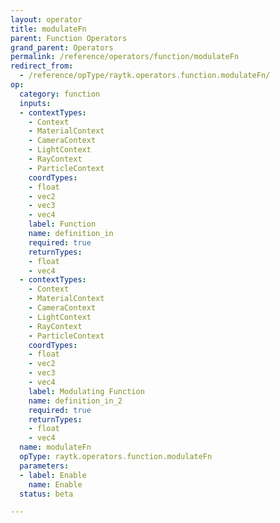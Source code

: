 ```yaml
---
layout: operator
title: modulateFn
parent: Function Operators
grand_parent: Operators
permalink: /reference/operators/function/modulateFn
redirect_from:
  - /reference/opType/raytk.operators.function.modulateFn/
op:
  category: function
  inputs:
  - contextTypes:
    - Context
    - MaterialContext
    - CameraContext
    - LightContext
    - RayContext
    - ParticleContext
    coordTypes:
    - float
    - vec2
    - vec3
    - vec4
    label: Function
    name: definition_in
    required: true
    returnTypes:
    - float
    - vec4
  - contextTypes:
    - Context
    - MaterialContext
    - CameraContext
    - LightContext
    - RayContext
    - ParticleContext
    coordTypes:
    - float
    - vec2
    - vec3
    - vec4
    label: Modulating Function
    name: definition_in_2
    required: true
    returnTypes:
    - float
    - vec4
  name: modulateFn
  opType: raytk.operators.function.modulateFn
  parameters:
  - label: Enable
    name: Enable
  status: beta

---
```

